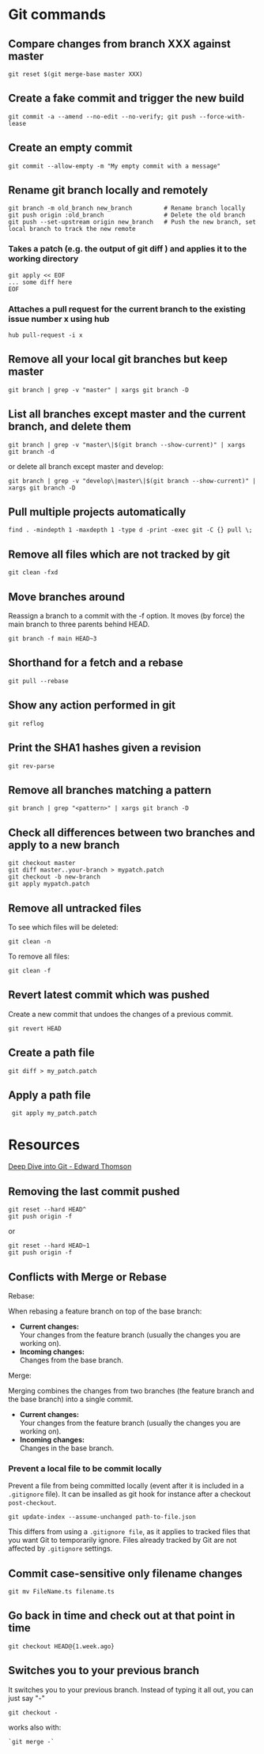 # Git commands

## Compare changes from branch XXX against master

```shell
git reset $(git merge-base master XXX)
```

## Create a fake commit and trigger the new build

```shell
git commit -a --amend --no-edit --no-verify; git push --force-with-lease
```

## Create an empty commit
```shell
git commit --allow-empty -m "My empty commit with a message"
```

## Rename git branch locally and remotely

```shell
git branch -m old_branch new_branch         # Rename branch locally    
git push origin :old_branch                 # Delete the old branch    
git push --set-upstream origin new_branch   # Push the new branch, set local branch to track the new remote
```

### Takes a patch (e.g. the output of git diff ) and applies it to the working directory

```shell
git apply << EOF
... some diff here
EOF
```

### Attaches a pull request for the current branch to the existing issue number x using hub

```shell
hub pull-request -i x
```

## Remove all your local git branches but keep master

```shell
git branch | grep -v "master" | xargs git branch -D
```

## List all branches except master and the current branch, and delete them

```shell
git branch | grep -v "master\|$(git branch --show-current)" | xargs git branch -d
```

or delete all branch except master and develop:

```shell
git branch | grep -v "develop\|master\|$(git branch --show-current)" | xargs git branch -D
```

## Pull multiple projects automatically

```shell
find . -mindepth 1 -maxdepth 1 -type d -print -exec git -C {} pull \;
```

## Remove all files which are not tracked by git

```shell
git clean -fxd
```

## Move branches around 

Reassign a branch to a commit with the -f option. It moves (by force) the main branch to three parents behind HEAD.

```shell
git branch -f main HEAD~3
```

## Shorthand for a fetch and a rebase

```shell
git pull --rebase
```

## Show any action performed in git

```shell
git reflog
```

## Print the SHA1 hashes given a revision

```shell
git rev-parse
```

## Remove all branches matching a pattern

```shell
git branch | grep "<pattern>" | xargs git branch -D
```

## Check all differences between two branches and apply to a new branch

```shell
git checkout master
git diff master..your-branch > mypatch.patch
git checkout -b new-branch
git apply mypatch.patch
```

## Remove all untracked files

To see which files will be deleted:

```shell
git clean -n
```

To remove all files:
```shell
git clean -f
```

## Revert latest commit which was pushed

Create a new commit that undoes the changes of a previous commit.

```shell
git revert HEAD
```

## Create a path file

```shell
git diff > my_patch.patch
```

## Apply a path file

```shell
 git apply my_patch.patch
```

# Resources

[Deep Dive into Git - Edward Thomson](https://www.youtube.com/watch?v=fBP18-taaNw)

## Removing the last commit pushed

```shell
git reset --hard HEAD^
git push origin -f
```

or

```shell
git reset --hard HEAD~1
git push origin -f
```

## Conflicts with Merge or Rebase

Rebase:

When rebasing a feature branch on top of the base branch:

- **Current changes:**  
  Your changes from the feature branch (usually the changes you are working on).
- **Incoming changes:**  
  Changes from the base branch.

Merge:

Merging combines the changes from two branches (the feature branch and the base branch) into a single commit. 

- **Current changes:**  
  Your changes from the feature branch (usually the changes you are working on).
- **Incoming changes:**  
  Changes in the base branch.

### Prevent a local file to be commit locally

Prevent a file from being committed locally (event after it is included in a `.gitignore` file). It can be insalled as git hook for instance after a checkout `post-checkout`.

```shell
git update-index --assume-unchanged path-to-file.json
```

This differs from using a `.gitignore file`, as it applies to tracked files that you want Git to temporarily ignore. Files already tracked by Git are not affected by `.gitignore` settings.

## Commit case-sensitive only filename changes

```shell
git mv FileName.ts filename.ts
```

## Go back in time and check out at that point in time

```shell
git checkout HEAD@{1.week.ago}
```

## Switches you to your previous branch

It switches you to your previous branch. Instead of typing it all out, you can just say "-"

```shell
git checkout -
```

works also with:

```shell
`git merge -`
```







